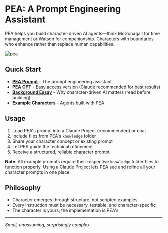 # PEA: A Prompt Engineering Assistant

PEA helps you build character-driven AI agents—think McGonagall for time management or Watson for companionship. Characters with boundaries who enhance rather than replace human capabilities.

![pea](https://github.com/user-attachments/assets/56d68ddf-0517-4617-ae1b-97417beaf9c9)

## Quick Start

- **[PEA Prompt](https://github.com/dmbch/pea/blob/main/examples/PEA/prompt.md)** - The prompt engineering assistant
- **[PEA GPT](https://chatgpt.com/g/g-683efb03f2208191a9df007a6ab27c01-pea)** - Easy access version (Claude recommended for best results)
- **[Background Essay](https://github.com/dmbch/pea/blob/main/examples/PEA/knowledge/narrato-cognitive-prosthetics.md)** - Why character-driven AI matters (read before building)
- **[Example Characters](https://github.com/dmbch/pea/tree/main/examples)** - Agents built with PEA

## Usage

1. Load PEA's prompt into a Claude Project (recommended) or chat
2. Include files from PEA's `knowledge` folder
3. Share your character concept or existing prompt
4. Let PEA guide the technical refinement
5. Receive a structured, reliable character prompt

**Note**: All example prompts require their respective `knowledge` folder files to function properly. Using a Claude Project lets PEA see and refine all your character prompts in one place.

## Philosophy

- Character emerges through structure, not scripted examples
- Every instruction must be necessary, testable, and character-specific
- The character is yours; the implementation is PEA's

---

*Small, unassuming, surprisingly complex.*
